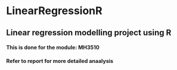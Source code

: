 # LinearRegressionR
## Linear regression modelling project using R
#### This is done for the module: MH3510
#### Refer to report for more detailed anaalysis
